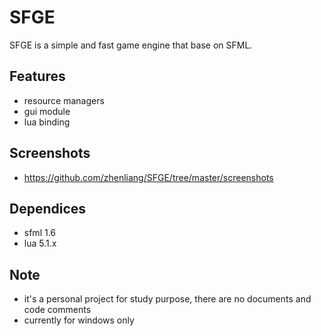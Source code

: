 SFGE 
==========
SFGE is a simple and fast game engine that base on SFML.

Features
----------
- resource managers
- gui module
- lua binding
  
Screenshots
----------
- https://github.com/zhenliang/SFGE/tree/master/screenshots

Dependices
----------
- sfml 1.6
- lua 5.1.x

Note
----------
- it's a personal project for study purpose, there are no documents and code comments
- currently for windows only